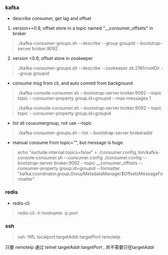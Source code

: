 ### kafka
* describe consumer, get lag and offset
1. version>=0.9, offset store in a topic named "__consumer_offsets" in broker


>./kafka-consumer-groups.sh --describe --group groupid  --bootstrap-server broker:9092


2. version <0.9, offset store in zookeeper

>./kafka-consumer-groups.sh --describe --zookeeper zk:2181/rootDir --group groupid

* consume msg from cli, and auto commit from background

> ./kafka-console-consumer.sh --bootstrap-server broker:9092 --topic topic  --consumer-property group.id=groupid --max-messages 1

> ./kafka-console-consumer.sh --bootstrap-server broker:9092 --topic topic  --consumer-property group.id=groupid


* list all cousumergroup, not use --topic
>./kafka-consumer-groups.sh  --list --bootstrap-server brokeraddr

* manual consume from topic="", but message is huge. 
>echo "exclude.internal.topics=false" > ./consumer.config; bin/kafka-console-consumer.sh --consumer.config ./consumer.config --bootstrap-server broker:9092 --topic __consumer_offsets  --consumer-property group.id=groupid  --formatter "kafka.coordinator.group.GroupMetadataManager\$OffsetsMessageFormatter" 



### redis
* redis-cli 
>redis-cli -h hostname -p port


### ssh

> ssh -NfL localport:targetAddr:targetPort remoteIp

只要 remoteIp 通过 telnet targetAddr:targetPort , 并不需要只在targetAddr
<!--stackedit_data:
eyJoaXN0b3J5IjpbLTE4Mjg3OTAwMjEsLTE5NjY5Mzg5ODEsLT
M1NDMzODExOF19
-->